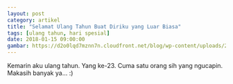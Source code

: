 ```yaml
---
layout: post
category: artikel
title: "Selamat Ulang Tahun Buat Diriku yang Luar Biasa"
tags: [ulang tahun, hari spesial]
date: 2018-01-15 09:00:00
gambar: https://d2o0lqd7mznn7n.cloudfront.net/blog/wp-content/uploads/2015/06/Naruto-Road-to-Ninja-Blog.jpg
---
```


Kemarin aku ulang tahun. Yang ke-23. Cuma satu orang sih yang ngucapin. Makasih banyak ya... :)